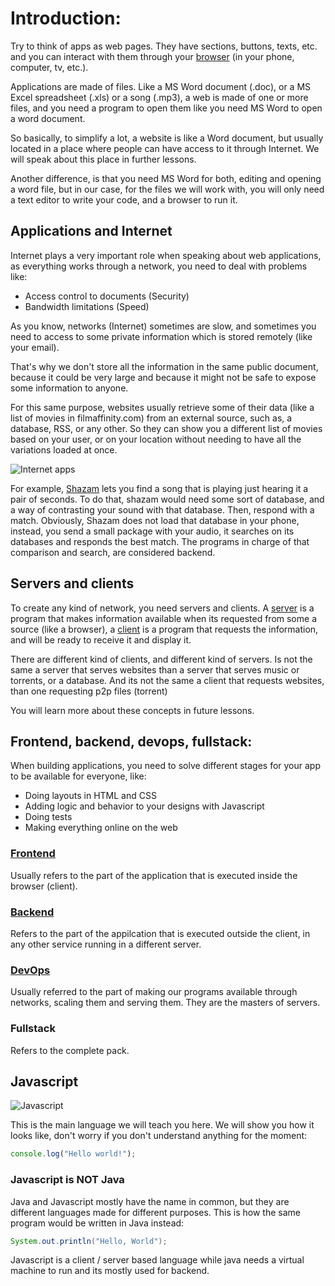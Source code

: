 
# Introduction:

Try to think of apps as web pages. They have sections, buttons, texts, etc. and you can interact with them through your [browser](https://en.wikipedia.org/wiki/Web_browser) (in your phone, computer, tv, etc.).

Applications are made of files. Like a MS Word document (.doc), or a MS Excel spreadsheet (.xls) or a song (.mp3), a web is made of one or more files, and you need a program to open them like you need MS Word to open a word document.

So basically, to simplify a lot, a website is like a Word document, but usually located in a place where people can have access to it through Internet. We will speak about this place in further lessons.

Another difference, is that you need MS Word for both, editing and opening a word file, but in our case, for the files we will work with, you will only need a text editor to write your code, and a browser to run it.

## Applications and Internet


Internet plays a very important role when speaking about web applications, as everything works through a network, you need to deal with problems like:

- Access control to documents (Security)
- Bandwidth limitations (Speed)

As you know, networks (Internet) sometimes are slow, and sometimes you need to access to some private information which is stored remotely (like your email).

That's why we don't store all the information in the same public document, because it could be very large and because it might not be safe to expose some information to anyone.

For this same purpose, websites usually retrieve some of their data (like a list of movies in filmaffinity.com) from an external source, such as, a database, RSS, or any other. So they can show you a different list of movies based on your user, or on your location without needing to have all the variations loaded at once.

![Internet apps](https://cognos.com.bo/wp-content/uploads/2019/05/bannerwebapplication-1.jpg)

For example, [Shazam](https://www.shazam.com/) lets you find a song that is playing just hearing it a pair of seconds. To do that, shazam would need some sort of database, and a way of contrasting your sound with that database. Then, respond with a match.
Obviously, Shazam does not load that database in your phone, instead, you send a small package with your audio, it searches on its databases and responds the best match. The programs in charge of that comparison and search, are considered backend.

## Servers and clients

To create any kind of network, you need servers and clients. A [server](<https://en.wikipedia.org/wiki/Server_(computing)>) is a program that makes information available when its requested from some a source (like a browser), a [client](<https://en.wikipedia.org/wiki/Client_(computing)>) is a program that requests the information, and will be ready to receive it and display it.

There are different kind of clients, and different kind of servers. Is not the same a server that serves websites than a server that serves music or torrents, or a database. And its not the same a client that requests websites, than one requesting p2p files (torrent)

You will learn more about these concepts in future lessons.

## Frontend, backend, devops, fullstack:

When building applications, you need to solve different stages for your app to be available for everyone, like:

- Doing layouts in HTML and CSS
- Adding logic and behavior to your designs with Javascript
- Doing tests
- Making everything online on the web

### [Frontend](https://en.wikipedia.org/wiki/Front_and_back_ends)

Usually refers to the part of the application that is executed inside the browser (client).

### [Backend](https://en.wikipedia.org/wiki/Front_and_back_ends)

Refers to the part of the appilcation that is executed outside the client, in any other service running in a different server.

### [DevOps](https://en.wikipedia.org/wiki/DevOps)

Usually referred to the part of making our programs available through networks, scaling them and serving them. They are the masters of servers.

### Fullstack

Refers to the complete pack.

## Javascript
![Javascript](https://i0.wp.com/www.vidagnu.com/wp-content/uploads/2014/12/javascript.png?fit=800%2C300&ssl=1)

This is the main language we will teach you here. We will show you how it looks like, don't worry if you don't understand anything for the moment:

```javascript
console.log("Hello world!");
```

### Javascript is NOT Java

Java and Javascript mostly have the name in common, but they are different languages made for different purposes. This is how the same program would be written in Java instead:
```java
System.out.println("Hello, World");
```

Javascript is a client / server based language while java needs a virtual machine to run and its mostly used for backend.